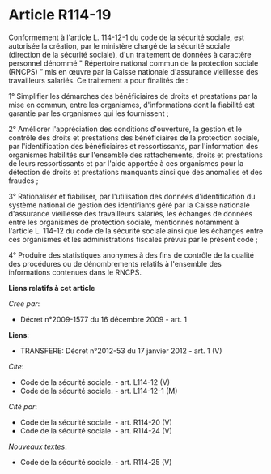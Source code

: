# Article R114-19

Conformément à l'article L. 114-12-1 du code de la sécurité sociale, est autorisée la création, par le ministère chargé de la
sécurité sociale (direction de la sécurité sociale), d'un traitement de données à caractère personnel dénommé " Répertoire
national commun de la protection sociale (RNCPS) ” mis en œuvre par la Caisse nationale d'assurance vieillesse des
travailleurs salariés. Ce traitement a pour finalités de :

1° Simplifier les démarches des bénéficiaires de droits et prestations par la mise en commun, entre les organismes,
d'informations dont la fiabilité est garantie par les organismes qui les fournissent ;

2° Améliorer l'appréciation des conditions d'ouverture, la gestion et le contrôle des droits et prestations des bénéficiaires
de la protection sociale, par l'identification des bénéficiaires et ressortissants, par l'information des organismes
habilités sur l'ensemble des rattachements, droits et prestations de leurs ressortissants et par l'aide apportée à ces
organismes pour la détection de droits et prestations manquants ainsi que des anomalies et des fraudes ;

3° Rationaliser et fiabiliser, par l'utilisation des données d'identification du système national de gestion des identifiants
géré par la Caisse nationale d'assurance vieillesse des travailleurs salariés, les échanges de données entre les organismes
de protection sociale, mentionnés notamment à l'article L. 114-12 du code de la sécurité sociale ainsi que les échanges entre
ces organismes et les administrations fiscales prévus par le présent code ;

4° Produire des statistiques anonymes à des fins de contrôle de la qualité des procédures ou de dénombrements relatifs à
l'ensemble des informations contenues dans le RNCPS.

**Liens relatifs à cet article**

_Créé par_:

  - Décret n°2009-1577 du 16 décembre 2009 - art. 1

**Liens**:

  - TRANSFERE: Décret n°2012-53 du 17 janvier 2012 - art. 1 (V)

_Cite_:

  - Code de la sécurité sociale. - art. L114-12 (V)
  - Code de la sécurité sociale. - art. L114-12-1 (M)

_Cité par_:

  - Code de la sécurité sociale. - art. R114-20 (V)
  - Code de la sécurité sociale. - art. R114-24 (V)

_Nouveaux textes_:

  - Code de la sécurité sociale. - art. R114-25 (V)
